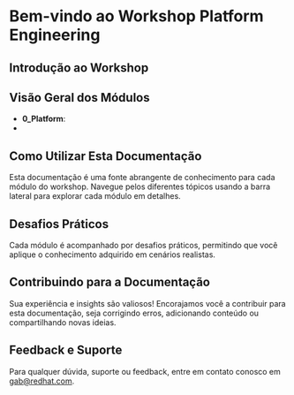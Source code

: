 # Bem-vindo ao Workshop Platform Engineering

## Introdução ao Workshop


## Visão Geral dos Módulos
- **0_Platform**: 
- 
## Como Utilizar Esta Documentação
Esta documentação é uma fonte abrangente de conhecimento para cada módulo do workshop. Navegue pelos diferentes tópicos usando a barra lateral para explorar cada módulo em detalhes.

## Desafios Práticos
Cada módulo é acompanhado por desafios práticos, permitindo que você aplique o conhecimento adquirido em cenários realistas.

## Contribuindo para a Documentação
Sua experiência e insights são valiosos! Encorajamos você a contribuir para esta documentação, seja corrigindo erros, adicionando conteúdo ou compartilhando novas ideias.

## Feedback e Suporte
Para qualquer dúvida, suporte ou feedback, entre em contato conosco em gab@redhat.com.
